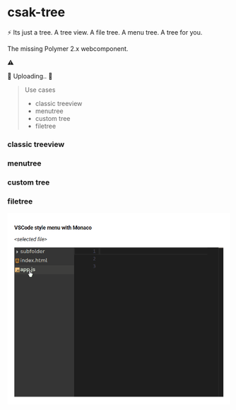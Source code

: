 # csak-tree
:zap: Its just a tree. A tree view. A file tree. A menu tree. A tree for you.  

The missing Polymer 2.x webcomponent.  

:warning:	

:construction: 
Uploading..
:construction:

> Use cases
> + classic treeview
> + menutree
> + custom tree
> + filetree

### classic treeview
### menutree
### custom tree
### filetree

![](https://github.com/csakaszamok/csak-tree/blob/master/csaktree_vscodemonaco.gif?raw=true)
